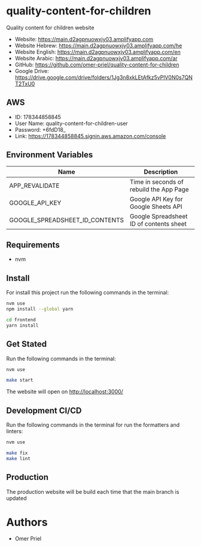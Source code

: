 # quality-content-for-children

Quality content for children website

* Website: <https://main.d2agpnuowxjy03.amplifyapp.com>
* Website Hebrew: <https://main.d2agpnuowxjy03.amplifyapp.com/he>
* Website English: <https://main.d2agpnuowxjy03.amplifyapp.com/en>
* Website Arabic: <https://main.d2agpnuowxjy03.amplifyapp.com/ar>
* GitHub: <https://github.com/omer-priel/quality-content-for-children>
* Google Drive: <https://drive.google.com/drive/folders/1Jg3n8xkLEtAfkz5vPlV0N0s7QNT2TxU0>

## AWS

* ID: 178344858845
* User Name: quality-content-for-children-user
* Password: +6fdD18_
* Link: https://178344858845.signin.aws.amazon.com/console

## Environment Variables

| Name                           | Description                             |
|--------------------------------|-----------------------------------------|
| APP_REVALIDATE                 | Time in seconds of rebuild the App Page |
| GOOGLE_API_KEY                 | Google API Key for Google Sheets API    |
| GOOGLE_SPREADSHEET_ID_CONTENTS | Google Spreadsheet ID of contents sheet |

## Requirements

* nvm

## Install

For install this project run the following commands in the terminal:

```bash
nvm use
npm install --global yarn

cd frontend
yarn install
```

## Get Stated

Run the following commands in the terminal:

```bash
nvm use

make start
```

The website will open on <http://localhost:3000/>

## Development CI/CD

Run the following commands in the terminal for run the formatters and linters:

```bash
nvm use

make fix
make lint
```

## Production

The production website will be build each time that the main branch is updated

# Authors

* Omer Priel

